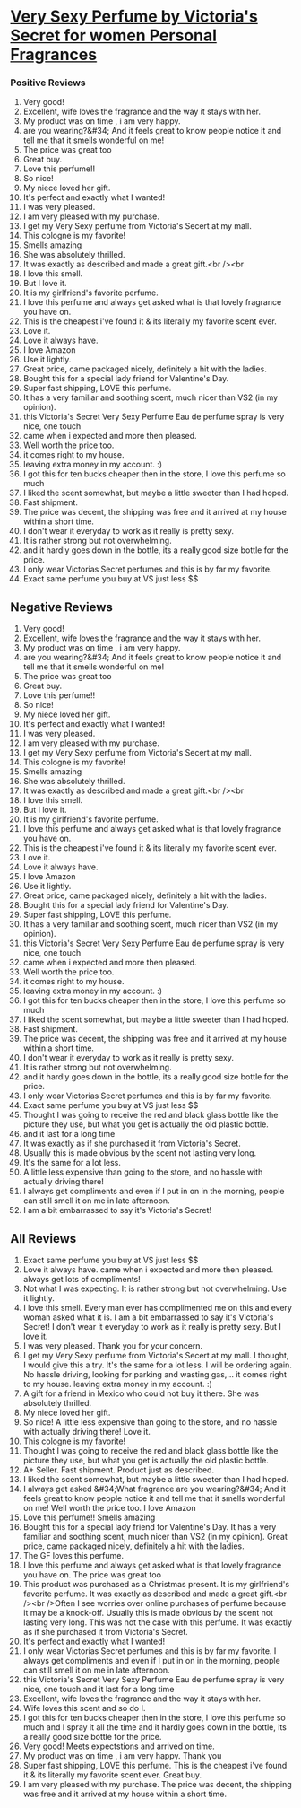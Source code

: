 # [Very Sexy Perfume by Victoria&#x27;s Secret for women Personal Fragrances](https://products.checkmycream.com/products/Very-Sexy-Perfume-by-Victoria&#x27;s-Secret-for-women-Personal-Fragrances.html)

### Positive Reviews

<ol>
      <li>Very good!</li>
      <li>Excellent, wife loves the fragrance and the way it stays with her.</li>
      <li>My product was on time , i am very happy.</li>
      <li>are you wearing?&amp;#34; And it feels great to know people notice it and tell me that it smells wonderful on me!</li>
      <li>The price was great too</li>
      <li>Great buy.</li>
      <li>Love this perfume!!</li>
      <li>So nice!</li>
      <li>My niece loved her gift.</li>
      <li>It&#x27;s perfect and exactly what I wanted!</li>
      <li>I was very pleased.</li>
      <li>I am very pleased with my purchase.</li>
      <li>I get my Very Sexy perfume from Victoria&#x27;s Secert at my mall.  </li>
      <li>This cologne is my favorite!</li>
      <li>Smells amazing</li>
      <li>She was absolutely thrilled.</li>
      <li>It was exactly as described and made a great gift.&lt;br /&gt;&lt;br</li>
      <li>I love this smell.</li>
      <li>But I love it.</li>
      <li>It is my girlfriend&#x27;s favorite perfume.</li>
      <li>I love this perfume and always get asked what is that lovely fragrance you have on.</li>
      <li>This is the cheapest i&#x27;ve found it &amp; its literally my favorite scent ever.</li>
      <li>Love it.</li>
      <li>Love it always have.</li>
      <li>I love Amazon</li>
      <li>Use it lightly.</li>
      <li>Great price, came packaged nicely, definitely a hit with the ladies.</li>
      <li>Bought this for a special lady friend for Valentine&#x27;s Day.</li>
      <li>Super fast shipping, LOVE this perfume.</li>
      <li>It has a very familiar and soothing scent, much nicer than VS2 (in my opinion).</li>
      <li>this Victoria&#x27;s Secret Very Sexy Perfume Eau de perfume spray is very nice, one touch</li>
      <li>came when i expected and more then pleased.</li>
      <li>Well worth the price too.</li>
      <li>it comes right to my house.</li>
      <li>leaving extra money in my account. :)</li>
      <li>I got this for ten bucks cheaper then in the store, I love this perfume so much</li>
      <li>I liked the scent somewhat, but maybe a little sweeter than I had hoped.</li>
      <li>Fast shipment.</li>
      <li>The price was decent, the shipping was free and it arrived at my house within a short time.</li>
      <li>I don&#x27;t wear it everyday to work as it really is pretty sexy.</li>
      <li>It is rather strong but not overwhelming.</li>
      <li>and it hardly goes down in the bottle, its  a really good size bottle for the price.</li>
      <li>I only wear Victorias Secret perfumes and this is by far my favorite.</li>
      <li>Exact same perfume you buy at VS just less $$</li>
</ol>


<h2>Negative Reviews</h2>
<ol>
<li> Very good!</li>
<li> Excellent, wife loves the fragrance and the way it stays with her.</li>
<li> My product was on time , i am very happy.</li>
<li> are you wearing?&amp;#34; And it feels great to know people notice it and tell me that it smells wonderful on me!</li>
<li> The price was great too</li>
<li> Great buy.</li>
<li> Love this perfume!!</li>
<li> So nice!</li>
<li> My niece loved her gift.</li>
<li> It&#x27;s perfect and exactly what I wanted!</li>
<li> I was very pleased.</li>
<li> I am very pleased with my purchase.</li>
<li> I get my Very Sexy perfume from Victoria&#x27;s Secert at my mall.  </li>
<li> This cologne is my favorite!</li>
<li> Smells amazing</li>
<li> She was absolutely thrilled.</li>
<li> It was exactly as described and made a great gift.&lt;br /&gt;&lt;br</li>
<li> I love this smell.</li>
<li> But I love it.</li>
<li> It is my girlfriend&#x27;s favorite perfume.</li>
<li> I love this perfume and always get asked what is that lovely fragrance you have on.</li>
<li> This is the cheapest i&#x27;ve found it &amp; its literally my favorite scent ever.</li>
<li> Love it.</li>
<li> Love it always have.</li>
<li> I love Amazon</li>
<li> Use it lightly.</li>
<li> Great price, came packaged nicely, definitely a hit with the ladies.</li>
<li> Bought this for a special lady friend for Valentine&#x27;s Day.</li>
<li> Super fast shipping, LOVE this perfume.</li>
<li> It has a very familiar and soothing scent, much nicer than VS2 (in my opinion).</li>
<li> this Victoria&#x27;s Secret Very Sexy Perfume Eau de perfume spray is very nice, one touch</li>
<li> came when i expected and more then pleased.</li>
<li> Well worth the price too.</li>
<li> it comes right to my house.</li>
<li> leaving extra money in my account. :)</li>
<li> I got this for ten bucks cheaper then in the store, I love this perfume so much</li>
<li> I liked the scent somewhat, but maybe a little sweeter than I had hoped.</li>
<li> Fast shipment.</li>
<li> The price was decent, the shipping was free and it arrived at my house within a short time.</li>
<li> I don&#x27;t wear it everyday to work as it really is pretty sexy.</li>
<li> It is rather strong but not overwhelming.</li>
<li> and it hardly goes down in the bottle, its  a really good size bottle for the price.</li>
<li> I only wear Victorias Secret perfumes and this is by far my favorite.</li>
<li> Exact same perfume you buy at VS just less $$</li>
<li> Thought I was going to receive the red and black glass bottle like the picture they use, but what you get is actually the old plastic bottle.</li>
<li> and it last for a long time</li>
<li> It was exactly as if she purchased it from Victoria&#x27;s Secret.</li>
<li> Usually this is made obvious by the scent not lasting very long.</li>
<li> It&#x27;s the same for a lot less.  </li>
<li> A little less expensive than going to the store, and no hassle with actually driving there!</li>
<li> I always get compliments and even if I put in on in the morning, people can still smell it on me in late afternoon.</li>
<li> I am a bit embarrassed to say it&#x27;s Victoria&#x27;s Secret!</li>
</ol>

<h2>All Reviews</h2>

<ol>
    <li> Exact same perfume you buy at VS just less $$</li>
    <li> Love it always have. came when i expected and more then pleased. always get lots of compliments!</li>
    <li> Not what I was expecting. It is rather strong but not overwhelming. Use it lightly.</li>
    <li> I love this smell. Every man ever has complimented me on this and every woman asked what it is. I am a bit embarrassed to say it&#x27;s Victoria&#x27;s Secret! I don&#x27;t wear it everyday to work as it really is pretty sexy. But I love it.</li>
    <li> I was very pleased. Thank you for your concern.</li>
    <li> I get my Very Sexy perfume from Victoria&#x27;s Secert at my mall.  I thought, I would give this a try.  It&#x27;s the same for a lot less.  I will be ordering again.  No hassle driving, looking for parking and wasting gas,... it comes right to my house. leaving extra money in my account. :)</li>
    <li> A gift for a friend in Mexico who could not buy it there. She was absolutely thrilled.</li>
    <li> My niece loved her gift.</li>
    <li> So nice! A little less expensive than going to the store, and no hassle with actually driving there! Love it.</li>
    <li> This cologne is my favorite!</li>
    <li> Thought I was going to receive the red and black glass bottle like the picture they use, but what you get is actually the old plastic bottle.</li>
    <li> A+ Seller.  Fast shipment. Product just as described.</li>
    <li> I liked the scent somewhat, but maybe a little sweeter than I had hoped.</li>
    <li> I always get asked &amp;#34;What fragrance are you wearing?&amp;#34; And it feels great to know people notice it and tell me that it smells wonderful on me! Well worth the price too. I love Amazon</li>
    <li> Love this perfume!! Smells amazing</li>
    <li> Bought this for a special lady friend for Valentine&#x27;s Day. It has a very familiar and soothing scent, much nicer than VS2 (in my opinion). Great price, came packaged nicely, definitely a hit with the ladies.</li>
    <li> The GF loves this perfume.</li>
    <li> I love this perfume and always get asked what is that lovely fragrance you have on. The price was great too</li>
    <li> This product was purchased as a Christmas present. It is my girlfriend&#x27;s favorite perfume. It was exactly as described and made a great gift.&lt;br /&gt;&lt;br /&gt;Often I see worries over online purchases of perfume because it may be a knock-off. Usually this is made obvious by the scent not lasting very long. This was not the case with this perfume. It was exactly as if she purchased it from Victoria&#x27;s Secret.</li>
    <li> It&#x27;s perfect and exactly what I wanted!</li>
    <li> I only wear Victorias Secret perfumes and this is by far my favorite. I always get compliments and even if I put in on in the morning, people can still smell it on me in late afternoon.</li>
    <li> this Victoria&#x27;s Secret Very Sexy Perfume Eau de perfume spray is very nice, one touch and it last for a long time</li>
    <li> Excellent, wife loves the fragrance and the way it stays with her.</li>
    <li> Wife loves this scent and so do I.</li>
    <li> I got this for ten bucks cheaper then in the store, I love this perfume so much and I spray it all the time and it hardly goes down in the bottle, its  a really good size bottle for the price.</li>
    <li> Very good! Meets expectstions and arrived on time.</li>
    <li> My product was on time , i am very happy. Thank you</li>
    <li> Super fast shipping, LOVE this perfume. This is the cheapest i&#x27;ve found it &amp; its literally my favorite scent ever. Great buy.</li>
    <li> I am very pleased with my purchase. The price was decent, the shipping was free and it arrived at my house within a short time.</li>
</ol>




